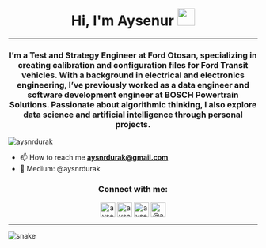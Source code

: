 <h1 align="center">Hi, I'm Aysenur <img src="https://media.giphy.com/media/TEnXkcsHrP4YedChhA/giphy.gif" width="35"> </h1>
<hr>
<h3 align="center">I’m a Test and Strategy Engineer at Ford Otosan, specializing in creating calibration and configuration files for Ford Transit vehicles. With a background in electrical and electronics engineering, I’ve previously worked as a data engineer and software development engineer at BOSCH Powertrain Solutions. Passionate about algorithmic thinking, I also explore data science and artificial intelligence through personal projects. </h3>
<p align="left"> <img src="https://komarev.com/ghpvc/?username=aysnrdurak&color=lightgrey" alt="aysnrdurak" /> </p>


- 📫 How to reach me **aysnrdurak@gmail.com**
- 🔭 Medium: @aysnrdurak

<h3 align="center">Connect with me:</h3>

</p>
<p align="center">
<a href="https://www.linkedin.com/in/aysenurdurak/" target="blank"><img align="center" src="https://cdn.jsdelivr.net/npm/simple-icons@3.13.0/icons/linkedin.svg" alt="aysenurdurak" height="30" width="30" /></a>
<a href="https://twitter.com/aysnrdurak" target="blank"><img align="center" src="https://cdn.jsdelivr.net/npm/simple-icons@3.0.1/icons/twitter.svg" alt="aysnrdurak" height="30" width="30" /></a>
<a href="https://kaggle.com/aysenurdurak" target="blank"><img align="center" src="https://cdn.jsdelivr.net/npm/simple-icons@3.0.1/icons/kaggle.svg" alt="aysenurdurak" height="30" width="30" /></a>
<a href="https://medium.com/@aysnrdurak" target="blank"><img align="center" src="https://cdn.jsdelivr.net/npm/simple-icons@3.0.1/icons/medium.svg" alt="@aysnrdurak" height="30" width="30" /></a>

</p>
<hr>
<p align="center">
         
 <img src="https://github.com/aysnrdurak/aysnrdurak/blob/output/github-contribution-grid-snake.svg" alt="snake"></center>

<!--
**aysnrdurak/aysnrdurak** is a ✨ _special_ ✨ repository because its `README.md` (this file) appears on your GitHub profile.

Here are some ideas to get you started:

- 🔭 I’m currently working on ...
- 🌱 I’m currently learning ...
- 👯 I’m looking to collaborate on ...
- 🤔 I’m looking for help with ...
- 💬 Ask me about ...
- 📫 How to reach me: ...
- 😄 Pronouns: ...
- ⚡ Fun fact: ...
-->
